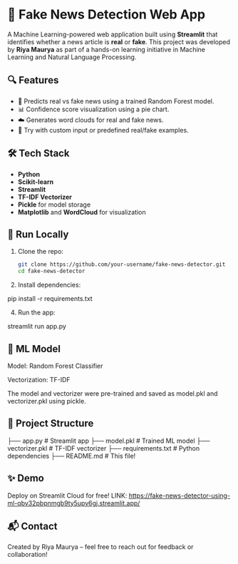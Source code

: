 # 📰 Fake News Detection Web App

A Machine Learning-powered web application built using **Streamlit** that identifies whether a news article is **real** or **fake**. This project was developed by **Riya Maurya** as part of a hands-on learning initiative in Machine Learning and Natural Language Processing.

## 🔍 Features

- 🧠 Predicts real vs fake news using a trained Random Forest model.
- 📊 Confidence score visualization using a pie chart.
- ☁️ Generates word clouds for real and fake news.
- 📝 Try with custom input or predefined real/fake examples.

## 🛠️ Tech Stack

- **Python**
- **Scikit-learn**
- **Streamlit**
- **TF-IDF Vectorizer**
- **Pickle** for model storage
- **Matplotlib** and **WordCloud** for visualization

## 🚀 Run Locally

1. Clone the repo:
   ```bash
   git clone https://github.com/your-username/fake-news-detector.git
   cd fake-news-detector
   
2. Install dependencies:

pip install -r requirements.txt

4. Run the app:
   
streamlit run app.py

## 🧠 ML Model
Model: Random Forest Classifier

Vectorization: TF-IDF

The model and vectorizer were pre-trained and saved as model.pkl and vectorizer.pkl using pickle.

## 📁 Project Structure

├── app.py               # Streamlit app
├── model.pkl            # Trained ML model
├── vectorizer.pkl       # TF-IDF vectorizer
├── requirements.txt     # Python dependencies
├── README.md            # This file!

## ✨ Demo
Deploy on Streamlit Cloud for free!
LINK: https://fake-news-detector-using-ml-qbv32pbpnmgb9ty5upv6gj.streamlit.app/

## 📬 Contact
Created by Riya Maurya – feel free to reach out for feedback or collaboration!

